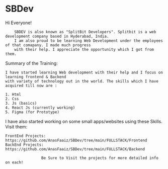 # SBDev

Hi Everyone!

        SBDEV is also known as "SplitBit Developers". Splitbit is a web development company based in Hyderabad, India.
        I am also proud to be learning Web Development under the employees of that comapany. I made much progress
        with their help. I appreciate the opportunity which I got from them.

Summary of the Training:

    I have started learning Web development with their help and I focus on learning frontend & Backend
    with variety of technology out in the world. The skills which I have acquired till now are :

    1. Html
    2. Css
    3. Js (basics)
    4. React Js (currently working)
    5. Figma (for Prototype)

I have also started working on some small apps/websites using these Skills. Visit them:

    FrontEnd Projects: https://github.com/AnasFaaiz/SBDev/tree/main/FULLSTACK/Frontend
    BackEnd Projects: https://github.com/AnasFaaiz/SBDev/tree/main/FULLSTACK/Backend

                    Be Sure to Visit the projects for more detailed info on each!

